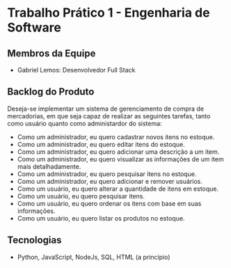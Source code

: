 # Trabalho Prático 1 - Engenharia de Software

## Membros da Equipe
- Gabriel Lemos: Desenvolvedor Full Stack

## Backlog do Produto
Deseja-se implementar um sistema de gerenciamento de compra de mercadorias, em que seja capaz de realizar as seguintes tarefas, tanto como usuário quanto como administardor do sistema:
- Como um administrador, eu quero cadastrar novos itens no estoque.
- Como um administrador, eu quero editar itens do estoque.
- Como um administrador, eu quero adicionar uma descrição a um item.
- Como um administrador, eu quero visualizar as informações de um item mais detalhadamente.
- Como um administrador, eu quero pesquisar itens no estoque.
- Como um administrador, eu quero adicionar e remover usuários. 
- Como um usuário, eu quero alterar a quantidade de itens em estoque.
- Como um usuário, eu quero pesquisar itens.
- Como um usuário, eu quero ordenar os itens com base em suas informações.
- Como um usuário, eu quero listar os produtos no estoque.

## Tecnologias
- Python, JavaScript, NodeJs, SQL, HTML (a princípio)
